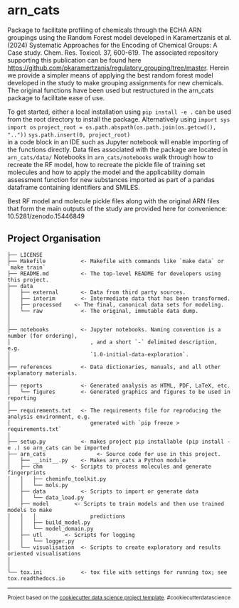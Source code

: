 arn_cats
==============================

Package to facilitate profiling of chemicals through the ECHA ARN groupings using the Random Forest model developed in Karamertzanis et al. (2024) Systematic Approaches for the Encoding of Chemical Groups: A Case study. Chem. Res. Toxicol. 37, 600-619. The associated repository supporting this publication can be found here  https://github.com/pkaramertzanis/regulatory_grouping/tree/master. Herein we provide a simpler means of applying the best random forest model developed in the study to make grouping assignments for new chemicals. The original functions have been used but restructured in the arn_cats package to facilitate ease of use. 

To get started, either a local installation using `pip install -e .` can be used from the root directory to install the package. 
Alternatively using 
`import sys`
`import os`
`project_root = os.path.abspath(os.path.join(os.getcwd(), ".."))`
`sys.path.insert(0, project_root)`
<br>
in a code block in an IDE such as Jupyter notebook will enable importing of the functions directly. Data files associated with the package are located in `arn_cats/data/` Notebooks in `arn_cats/notebooks` walk through how to recreate the RF model, how to recreate the pickle file of training set molecules and how to apply the model and the applicability domain assessment function for new substances imported as part of a pandas dataframe containing identifiers and SMILES.

Best RF model and molecule pickle files along with the original ARN files that form the main outputs of the study are provided here for convenience: 10.5281/zenodo.15446849


Project Organisation
------------

    ├── LICENSE
    ├── Makefile           <- Makefile with commands like `make data` or `make train`
    ├── README.md          <- The top-level README for developers using this project.
    ├── data
    │   ├── external       <- Data from third party sources.
    │   ├── interim        <- Intermediate data that has been transformed.
    │   ├── processed    <- The final, canonical data sets for modeling.
    │   └── raw            <- The original, immutable data dump.
    │
    │
    ├── notebooks          <- Jupyter notebooks. Naming convention is a number (for ordering),
    │                         , and a short `-` delimited description, e.g.
    │                         `1.0-initial-data-exploration`.
    │
    ├── references         <- Data dictionaries, manuals, and all other explanatory materials.
    │
    ├── reports            <- Generated analysis as HTML, PDF, LaTeX, etc.
    │   └── figures        <- Generated graphics and figures to be used in reporting
    │
    ├── requirements.txt   <- The requirements file for reproducing the analysis environment, e.g.
    │                         generated with `pip freeze > requirements.txt`
    │
    ├── setup.py           <- makes project pip installable (pip install -e .) so arn_cats can be imported
    ├── arn_cats                <- Source code for use in this project.
    │   ├── __init__.py    <- Makes arn_cats a Python module
    │   ├── chm         <- Scripts to process molecules and generate fingerprints
    │   │   ├── cheminfo_toolkit.py
    │   │   └── mols.py
    │   ├── data           <- Scripts to import or generate data
    │   │   └── data_load.py
    │   ├── model        <- Scripts to train models and then use trained models to make
    │   │   │                 predictions
    │   │   ├── build_model.py
    │   │   └── model_domain.py 
    │   ├── utl       <- Scripts for logging
    │   │   └── logger.py
    │   └── visualisation  <- Scripts to create exploratory and results oriented visualisations
    │       
    │
    └── tox.ini            <- tox file with settings for running tox; see tox.readthedocs.io


--------

<p><small>Project based on the <a target="_blank" href="https://drivendata.github.io/cookiecutter-data-science/">cookiecutter data science project template</a>. #cookiecutterdatascience</small></p>
